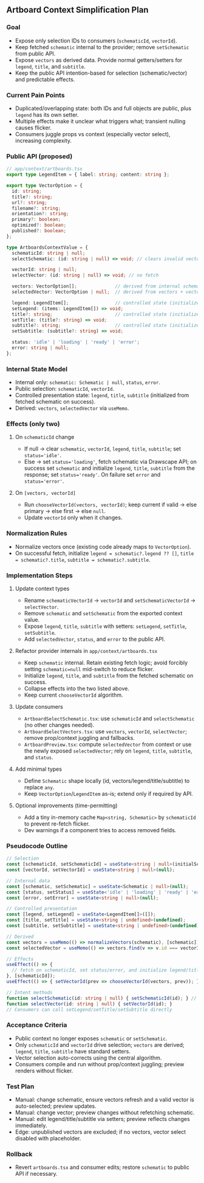 ## Artboard Context Simplification Plan

### Goal
- Expose only selection IDs to consumers (`schematicId`, `vectorId`).
- Keep fetched `schematic` internal to the provider; remove `setSchematic` from public API.
- Expose `vectors` as derived data. Provide normal getters/setters for `legend`, `title`, and `subtitle`.
- Keep the public API intention-based for selection (schematic/vector) and predictable effects.

### Current Pain Points
- Duplicated/overlapping state: both IDs and full objects are public, plus `legend` has its own setter.
- Multiple effects make it unclear what triggers what; transient nulling causes flicker.
- Consumers juggle props vs context (especially vector select), increasing complexity.

### Public API (proposed)
```ts
// app/context/artboards.tsx
export type LegendItem = { label: string; content: string };

export type VectorOption = {
  id: string;
  title?: string;
  url?: string;
  filename?: string;
  orientation?: string;
  primary?: boolean;
  optimized?: boolean;
  published?: boolean;
};

type ArtboardsContextValue = {
  schematicId: string | null;
  selectSchematic: (id: string | null) => void; // clears invalid vector and triggers fetch

  vectorId: string | null;
  selectVector: (id: string | null) => void; // no fetch

  vectors: VectorOption[];              // derived from internal schematic
  selectedVector: VectorOption | null;  // derived from vectors + vectorId

  legend: LegendItem[];                 // controlled state (initialized from schematic)
  setLegend: (items: LegendItem[]) => void;
  title?: string;                       // controlled state (initialized from schematic)
  setTitle: (title?: string) => void;
  subtitle?: string;                    // controlled state (initialized from schematic)
  setSubtitle: (subtitle?: string) => void;

  status: 'idle' | 'loading' | 'ready' | 'error';
  error: string | null;
};
```

### Internal State Model
- Internal only: `schematic: Schematic | null`, `status`, `error`.
- Public selection: `schematicId`, `vectorId`.
- Controlled presentation state: `legend`, `title`, `subtitle` (initialized from fetched schematic on success).
- Derived: `vectors`, `selectedVector` via `useMemo`.

### Effects (only two)
1) On `schematicId` change
   - If null → clear `schematic`, `vectorId`, `legend`, `title`, `subtitle`; set `status='idle'`.
   - Else → set `status='loading'`, fetch schematic via Drawscape API; on success set `schematic` and initialize `legend`, `title`, `subtitle` from the response; set `status='ready'`. On failure set `error` and `status='error'`.

2) On `[vectors, vectorId]`
   - Run `chooseVectorId(vectors, vectorId)`; keep current if valid → else primary → else first → else `null`.
   - Update `vectorId` only when it changes.

### Normalization Rules
- Normalize vectors once (existing code already maps to `VectorOption`).
- On successful fetch, initialize `legend = schematic?.legend ?? []`, `title = schematic?.title`, `subtitle = schematic?.subtitle`.

### Implementation Steps
1) Update context types
   - Rename `schematicVectorId` → `vectorId` and `setSchematicVectorId` → `selectVector`.
   - Remove `schematic` and `setSchematic` from the exported context value.
   - Expose `legend`, `title`, `subtitle` with setters: `setLegend`, `setTitle`, `setSubtitle`.
   - Add `selectedVector`, `status`, and `error` to the public API.

2) Refactor provider internals in `app/context/artboards.tsx`
   - Keep `schematic` internal. Retain existing fetch logic; avoid forcibly setting `schematic=null` mid-switch to reduce flicker.
   - Initialize `legend`, `title`, and `subtitle` from the fetched schematic on success.
   - Collapse effects into the two listed above.
   - Keep current `chooseVectorId` algorithm.

3) Update consumers
   - `ArtboardSelectSchematic.tsx`: use `schematicId` and `selectSchematic` (no other changes needed).
   - `ArtboardSelectVectors.tsx`: use `vectors`, `vectorId`, `selectVector`; remove prop/context juggling and fallbacks.
   - `ArtboardPreview.tsx`: compute `selectedVector` from context or use the newly exposed `selectedVector`; rely on `legend`, `title`, `subtitle`, and `status`.

4) Add minimal types
   - Define `Schematic` shape locally (id, vectors/legend/title/subtitle) to replace `any`.
   - Keep `VectorOption`/`LegendItem` as-is; extend only if required by API.

5) Optional improvements (time-permitting)
   - Add a tiny in-memory cache `Map<string, Schematic>` by `schematicId` to prevent re-fetch flicker.
   - Dev warnings if a component tries to access removed fields.

### Pseudocode Outline
```ts
// Selection
const [schematicId, setSchematicId] = useState<string | null>(initialSchematicId ?? null);
const [vectorId, setVectorId] = useState<string | null>(null);

// Internal data
const [schematic, setSchematic] = useState<Schematic | null>(null);
const [status, setStatus] = useState<'idle' | 'loading' | 'ready' | 'error'>('idle');
const [error, setError] = useState<string | null>(null);

// Controlled presentation
const [legend, setLegend] = useState<LegendItem[]>([]);
const [title, setTitle] = useState<string | undefined>(undefined);
const [subtitle, setSubtitle] = useState<string | undefined>(undefined);

// Derived
const vectors = useMemo(() => normalizeVectors(schematic), [schematic]);
const selectedVector = useMemo(() => vectors.find(v => v.id === vectorId) ?? null, [vectors, vectorId]);

// Effects
useEffect(() => {
  // fetch on schematicId, set status/error, and initialize legend/title/subtitle
}, [schematicId]);
useEffect(() => { setVectorId(prev => chooseVectorId(vectors, prev)); }, [vectors]);

// Intent methods
function selectSchematic(id: string | null) { setSchematicId(id); } // effect does the rest
function selectVector(id: string | null) { setVectorId(id); }
// Consumers can call setLegend/setTitle/setSubtitle directly
```

### Acceptance Criteria
- Public context no longer exposes `schematic` or `setSchematic`.
- Only `schematicId` and `vectorId` drive selection; `vectors` are derived; `legend`, `title`, `subtitle` have standard setters.
- Vector selection auto-corrects using the central algorithm.
- Consumers compile and run without prop/context juggling; preview renders without flicker.

### Test Plan
- Manual: change schematic, ensure vectors refresh and a valid vector is auto-selected; preview updates.
- Manual: change vector; preview changes without refetching schematic.
- Manual: edit legend/title/subtitle via setters; preview reflects changes immediately.
- Edge: unpublished vectors are excluded; if no vectors, vector select disabled with placeholder.

### Rollback
- Revert `artboards.tsx` and consumer edits; restore `schematic` to public API if necessary.


